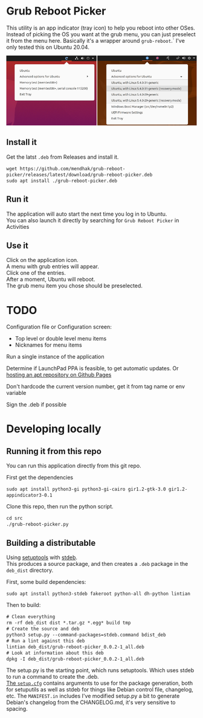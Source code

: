 # Grub Reboot Picker

This utility is an app indicator (tray icon) to help you reboot into other OSes.  Instead of picking the OS you want at the grub menu, you can just preselect it from the menu here. 
Basically it's a wrapper around `grub-reboot`.` I've only tested this on Ubuntu 20.04. 

![screenshot](assets/screenshot.png) 

## Install it

Get the latst `.deb` from Releases and install it. 

```
wget https://github.com/mendhak/grub-reboot-picker/releases/latest/download/grub-reboot-picker.deb
sudo apt install ./grub-reboot-picker.deb
```

## Run it

The application will auto start the next time you log in to Ubuntu.  
You can also launch it directly by searching for `Grub Reboot Picker` in Activities


## Use it

Click on the application icon.  
A menu with grub entries will appear.  
Click one of the entries.  
After a moment, Ubuntu will reboot.  
The grub menu item you chose should be preselected. 


# TODO

Configuration file or Configuration screen: 
* Top level or double level menu items
* Nicknames for menu items  

Run a single instance of the application

Determine if LaunchPad PPA is feasible, to get automatic updates. 
Or [hosting an apt repository on Github Pages](https://pmateusz.github.io/linux/2017/06/30/linux-secure-apt-repository.html)

Don't hardcode the current version number, get it from tag name or env variable

Sign the .deb if possible  

# Developing locally

## Running it from this repo

You can run this application directly from this git repo.  

First get the dependencies
```
sudo apt install python3-gi python3-gi-cairo gir1.2-gtk-3.0 gir1.2-appindicator3-0.1

```

Clone this repo, then run the python script. 

```
cd src
./grub-reboot-picker.py
```



## Building a distributable

Using [setuptools](https://setuptools.readthedocs.io/en/latest/) with [stdeb](https://github.com/astraw/stdeb).  
This produces a source package, and then creates a `.deb` package in the `deb_dist` directory. 

First, some build dependencies:

```
sudo apt install python3-stdeb fakeroot python-all dh-python lintian
```

Then to build:

```
# Clean everything
rm -rf deb_dist dist *.tar.gz *.egg* build tmp
# Create the source and deb
python3 setup.py --command-packages=stdeb.command bdist_deb
# Run a lint against this deb
lintian deb_dist/grub-reboot-picker_0.0.2-1_all.deb
# Look at information about this deb
dpkg -I deb_dist/grub-reboot-picker_0.0.2-1_all.deb
```

The setup.py is the starting point, which runs setuptools.  Which uses stdeb to run a command to create the .deb.  
[The `setup.cfg`](https://github.com/astraw/stdeb#stdeb-distutils-command-options) contains arguments to use for the package generation, both for setuputils as well as stdeb for things like Debian control file, changelog, etc. 
The `MANIFEST.in` includes 
I've modified setup.py a bit to generate Debian's changelog from the CHANGELOG.md, it's very sensitive to spacing.  

